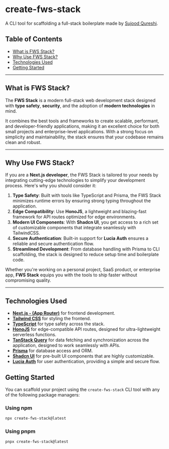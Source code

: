 # create-fws-stack

A CLI tool for scaffolding a full-stack boilerplate made by [Sujood Qureshi](https://github.com/Sujood-Qureshi).

## Table of Contents

- [What is FWS Stack?](#what-is-fws-stack)
- [Why Use FWS Stack?](#why-use-fws-stack)
- [Technologies Used](#technologies-used)
- [Getting Started](#getting-started)

---

## What is FWS Stack?

The **FWS Stack** is a modern full-stack web development stack designed with **type safety**, **security**, and the adoption of **modern technologies** in mind. 

It combines the best tools and frameworks to create scalable, performant, and developer-friendly applications, making it an excellent choice for both small projects and enterprise-level applications. With a strong focus on simplicity and maintainability, the stack ensures that your codebase remains clean and robust.

---

## Why Use FWS Stack?

If you are a **Next.js developer**, the FWS Stack is tailored to your needs by integrating cutting-edge technologies to simplify your development process. Here's why you should consider it:

1. **Type Safety**: Built with tools like TypeScript and Prisma, the FWS Stack minimizes runtime errors by ensuring strong typing throughout the application.
2. **Edge Compatibility**: Use **HonoJS**, a lightweight and blazing-fast framework for API routes optimized for edge environments.
3. **Modern UI Components**: With **Shadcn UI**, you get access to a rich set of customizable components that integrate seamlessly with TailwindCSS.
4. **Secure Authentication**: Built-in support for **Lucia Auth** ensures a reliable and secure authentication flow.
5. **Streamlined Development**: From database handling with Prisma to CLI scaffolding, the stack is designed to reduce setup time and boilerplate code.

Whether you're working on a personal project, SaaS product, or enterprise app, **FWS Stack** equips you with the tools to ship faster without compromising quality.

---

## Technologies Used

- [**Next.js - (App Router)**](https://nextjs.org/) for frontend development.
- [**Tailwind CSS**](https://tailwindcss.com/) for styling the frontend.
- [**TypeScript**](https://typescriptlang.org/) for type safety across the stack.
- [**HonoJS**](https://hono.dev/) for edge-compatible API routes, designed for ultra-lightweight serverless functions.
- [**TanStack Query**](https://tanstack.com/query/latest) for data fetching and synchronization across the application, designed to work seamlessly with APIs.
- [**Prisma**](https://www.prisma.io/) for database access and ORM.
- [**Shadcn UI**](https://ui.shadcn.com/) for pre-built UI components that are highly customizable.
- [**Lucia Auth**](https://lucia-auth.com/) for user authentication, providing a simple and secure flow.

## Getting Started

You can scaffold your project using the `create-fws-stack` CLI tool with any of the following package managers:

### Using npm
```bash
npx create-fws-stack@latest
```
### Using pnpm
```bash
pnpx create-fws-stack@latest
```